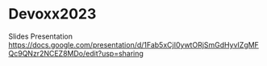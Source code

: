 # Devoxx2023 

Slides Presentation
https://docs.google.com/presentation/d/1Fab5xCjI0ywtORjSmGdHyvIZgMFQc9QNzr2NCEZ8MDo/edit?usp=sharing 
 
   
